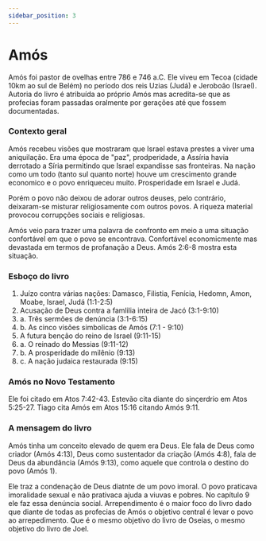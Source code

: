 ```yaml
---
sidebar_position: 3
---
```


# Amós

Amós foi pastor de ovelhas entre 786 e 746 a.C. Ele viveu em Tecoa (cidade 10km ao sul de Belém) no período dos reis Uzias (Judá) e Jeroboão (Israel). Autoria do livro é atribuída ao próprio Amós mas acredita-se que as profecias foram passadas oralmente por gerações até que fossem documentadas.

### Contexto geral

Amós recebeu visões que mostraram que Israel estava prestes a viver uma aniquilação. Era uma época de "paz", prodperidade, a Assíria havia derrotado a Síria permitindo que Israel expandisse sas fronteiras. Na nação como um todo (tanto sul quanto norte) houve um crescimento grande economico e o povo enriqueceu muito. Prosperidade em Israel e Judá.

Porém o povo não deixou de adorar outros deuses, pelo contrário, deixaram-se misturar religiosamente com outros povos. A riqueza material provocou corrupções sociais e religiosas.

Amós veio para trazer uma palavra de confronto em meio a uma situação confortável em que o povo se encontrava. Confortável economicmente mas devastada em termos de profanação a Deus. Amós 2:6-8 mostra esta situação.

### Esboço do livro

1. Juízo contra várias nações: Damasco, Filistia, Fenícia, Hedomn, Amon, Moabe, Israel, Judá (1:1-2:5)
2. Acusação de Deus contra a famlilia inteira de Jacó (3:1-9:10)
2. a. Três sermões de denúncia (3:1-6:15)
2. b. As cinco visões simbolicas de Amós (7:1 - 9:10)
3. A futura benção do reino de Israel (9:11-15)
3. a. O reinado do Messias (9:11-12)
3. b. A prosperidade do milênio (9:13)
3. c. A nação judaica restaurada (9:15)

### Amós no Novo Testamento

Ele foi citado em Atos 7:42-43. Estevão cita diante do sinçerdrio em Atos 5:25-27. Tiago cita Amós em Atos 15:16 citando Amós 9:11.

### A mensagem do livro

Amós tinha um conceito elevado de quem era Deus. Ele fala de Deus como criador (Amós 4:13), Deus como sustentador da criação (Amós 4:8), fala de Deus da abundância (Amós 9:13), como aquele que controla o destino do povo (Amós 1).

Ele traz a condenação de Deus diatnte de um povo imoral. O povo praticava imoralidade sexual e não prativaca ajuda a viuvas e pobres. No capítulo 9 ele faz essa denúncia social. Arrependimento é o maior foco do livro dado que diante de todas as profecias de Amós o objetivo central é levar o povo ao arrepedimento. Que é o mesmo objetivo do livro de Oseias, o mesmo objetivo do livro de Joel.